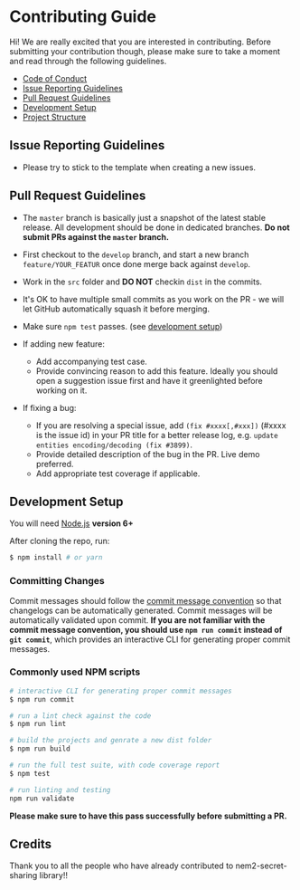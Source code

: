 # Contributing Guide

Hi! We are really excited that you are interested in contributing. Before submitting your contribution though, please make sure to take a moment and read through the following guidelines.

- [Code of Conduct](../CODE_OF_CONDUCT.md)
- [Issue Reporting Guidelines](#issue-reporting-guidelines)
- [Pull Request Guidelines](#pull-request-guidelines)
- [Development Setup](#development-setup)
- [Project Structure](#project-structure)

## Issue Reporting Guidelines

- Please try to stick to the template when creating a new issues.

## Pull Request Guidelines

- The `master` branch is basically just a snapshot of the latest stable release. All development should be done in dedicated branches. **Do not submit PRs against the `master` branch.**

- First checkout to the `develop` branch, and start a new branch `feature/YOUR_FEATUR` once done merge back against `develop`.

- Work in the `src` folder and **DO NOT** checkin `dist` in the commits.

- It's OK to have multiple small commits as you work on the PR - we will let GitHub automatically squash it before merging.

- Make sure `npm test` passes. (see [development setup](#development-setup))

- If adding new feature:
  - Add accompanying test case.
  - Provide convincing reason to add this feature. Ideally you should open a suggestion issue first and have it greenlighted before working on it.

- If fixing a bug:
  - If you are resolving a special issue, add `(fix #xxxx[,#xxx])` (#xxxx is the issue id) in your PR title for a better release log, e.g. `update entities encoding/decoding (fix #3899)`.
  - Provide detailed description of the bug in the PR. Live demo preferred.
  - Add appropriate test coverage if applicable.

## Development Setup

You will need [Node.js](http://nodejs.org) **version 6+**

After cloning the repo, run:

``` bash
$ npm install # or yarn
```

### Committing Changes

Commit messages should follow the [commit message convention](./COMMIT_CONVENTION.md) so that changelogs can be automatically generated. Commit messages will be automatically validated upon commit. **If you are not familiar with the commit message convention, you should use `npm run commit` instead of `git commit`**, which provides an interactive CLI for generating proper commit messages.

### Commonly used NPM scripts

``` bash
# interactive CLI for generating proper commit messages
$ npm run commit

# run a lint check against the code
$ npm run lint

# build the projects and genrate a new dist folder
$ npm run build

# run the full test suite, with code coverage report
$ npm test

# run linting and testing
npm run validate
```

**Please make sure to have this pass successfully before submitting a PR.**

## Credits

Thank you to all the people who have already contributed to nem2-secret-sharing library!!
